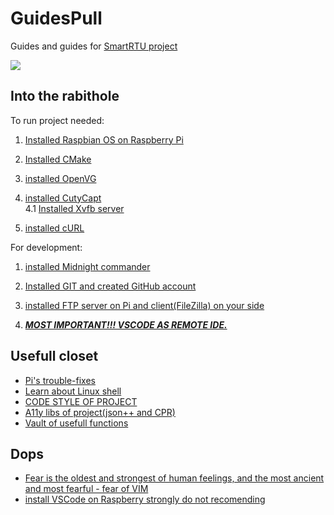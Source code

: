 # GuidesPull
Guides and guides for [SmartRTU project](https://github.com/RazdolbayOne/SmartRTU)
  
<img src="https://imgur.com/UKAuBWl.png" ></img> 

## Into the rabithole  
To run project needed:  
1. [Installed Raspbian OS on Raspberry Pi](https://github.com/RazdolbayOne/GuidesPull/tree/master/RaspberryPi)   
  
2. [Installed CMake](https://github.com/RazdolbayOne/GuidesPull/tree/master/Make/CMake)  
  
3. [installed OpenVG](https://github.com/RazdolbayOne/GuidesPull/tree/master/OpenVG#installation-and-confuguration)  
  
4. [installed CutyCapt](https://github.com/RazdolbayOne/GuidesPull/tree/master/A11Y%20progs#installation)  
 4.1 [Installed Xvfb server](https://github.com/RazdolbayOne/GuidesPull/tree/master/A11Y%20progs#how-to-use-cutycapt-on-a-headless-server)  
  
5. [installed cURL ](https://github.com/RazdolbayOne/GuidesPull/tree/master/C%2B%2B#curl)  
   
For development:  
1. [installed Midnight commander](https://github.com/RazdolbayOne/GuidesPull/tree/master/A11Y%20progs#midnight-commander)  
  
2. [Installed GIT and created GitHub account](https://github.com/RazdolbayOne/GuidesPull/tree/master/Git-GitHub#installation)  
  
3. [installed FTP server on Pi and client(FileZilla) on your side](https://github.com/RazdolbayOne/GuidesPull/blob/master/A11Y%20progs/README.md#midnight-commander)  
  
4. [***MOST IMPORTANT!!! VSCODE AS REMOTE IDE.***](https://github.com/RazdolbayOne/GuidesPull/blob/master/Remote_Linux_IDE/README.md#why)  
  
## Usefull closet 
* [Pi's trouble-fixes](https://github.com/RazdolbayOne/GuidesPull/blob/master/RaspberryPi/README.md#trouble-fix)  
* [Learn about Linux shell](https://github.com/RazdolbayOne/GuidesPull/tree/master/Linux)  
* [CODE STYLE OF PROJECT](https://github.com/RazdolbayOne/GuidesPull/tree/master/code_style)  
* [A11y libs of project(json++ and CPR)](https://github.com/RazdolbayOne/GuidesPull/tree/master/C%2B%2B#libs)  
* [Vault of usefull functions](https://github.com/RazdolbayOne/GuidesPull/tree/master/C%2B%2B#list-of-useful-functions)  

## Dops  
* [Fear is the oldest and strongest of human feelings, and the most
ancient and most fearful - fear of VIM](https://github.com/RazdolbayOne/GuidesPull/blob/master/Misc/README.md#behold-the-heartbreaking-fear-of-vim)  
* [install VSCode on Raspberry strongly do not recomending](https://github.com/RazdolbayOne/GuidesPull/tree/master/A11Y%20progs#installation)  
